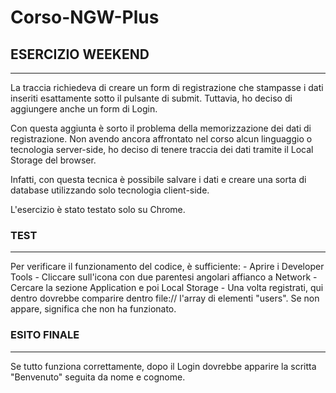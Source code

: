 # Corso-NGW-Plus
<h2>ESERCIZIO WEEKEND</h2>
<hr>
La traccia richiedeva di creare un form di registrazione che stampasse i dati inseriti esattamente sotto il pulsante di submit. Tuttavia, ho deciso di aggiungere anche un form di Login.

Con questa aggiunta è sorto il problema della memorizzazione dei dati di registrazione. Non avendo ancora affrontato nel corso alcun linguaggio o tecnologia server-side, ho deciso di tenere traccia dei dati tramite il Local Storage del browser.

Infatti, con questa tecnica è possibile salvare i dati e creare una sorta di database utilizzando solo tecnologia client-side.

L'esercizio è stato testato solo su Chrome.

<h3>TEST</h3> <hr> Per verificare il funzionamento del codice, è sufficiente:
- Aprire i Developer Tools
- Cliccare sull'icona con due parentesi angolari affianco a Network
- Cercare la sezione Application e poi Local Storage
- Una volta registrati, qui dentro dovrebbe comparire dentro file:// l'array di elementi "users". Se non appare, significa che non ha funzionato.

<h3>ESITO FINALE</h3>
 <hr> 
 Se tutto funziona correttamente, dopo il Login dovrebbe apparire la scritta "Benvenuto" seguita da nome e cognome.